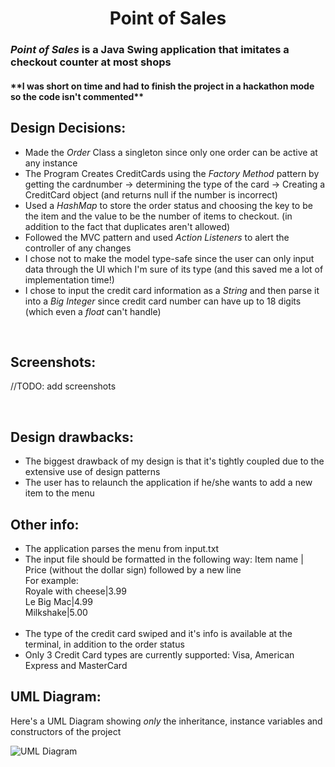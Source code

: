 <h1 style="text-align: center">Point of Sales</h1>

<!--<img src="http://www.stirling-payments.com/images/Harbortouch.jpg" alt="Point of sales image" style="width: 350px; height: 250px; alignment: center">-->

<h3><i>Point of Sales</i> is a Java Swing application that imitates a checkout counter at most shops</h3>
<h4>**I was short on time and had to finish the project in a hackathon mode so the code isn't commented**</h4>
<h2>Design Decisions: </h2>
<ul>
    <li>Made the <i>Order</i> Class a singleton since only one order can be active at any instance</li>
    <li>The Program Creates CreditCards using the <i>Factory Method</i> pattern by getting the cardnumber ->
        determining the type of the card -> Creating a CreditCard object (and returns null if the number is incorrect)</li>
    <li>Used a <i>HashMap</i> to store the order status and choosing the key to be the item and the value to be the number
        of items to checkout. (in addition to the fact that duplicates aren't allowed)</li>
    <li>Followed the MVC pattern and used <i>Action Listeners</i> to alert the controller of any changes</li>
    <li>I chose not to make the model type-safe since the user can only input data through the UI which I'm sure of its type
        (and this saved me a lot of implementation time!)</li>
    <li>I chose to input the credit card information as a <i>String</i> and then parse it into a <i>Big Integer</i>
        since credit card number can have up to 18 digits (which even a <i>float</i> can't handle)</li>
</ul>
<br>
<h2>Screenshots: </h2>
<p>//TODO: add screenshots</p>
<br>
<h2>Design drawbacks: </h2>
<ul>
    <li>The biggest drawback of my design is that it's tightly coupled due to the extensive use of design patterns</li>
    <li>The user has to relaunch the application if he/she wants to add a new item to the menu</li>
</ul>
<h2>Other info:</h2>
<ul>
    <li>The application parses the menu from input.txt</li>
    <li>The input file should be formatted in the following way:
        Item name | Price (without the dollar sign) followed by a new line <br>
        For example:<br>
        Royale with cheese|3.99 <br>
        Le Big Mac|4.99 <br>
        Milkshake|5.00</li>
    <br>
    <li>The type of the credit card swiped and it's info is available at the terminal, in addition to the order status</li>
    <li>Only 3 Credit Card types are currently supported: Visa, American Express and MasterCard</li>
</ul>

<h2>UML Diagram:</h2>
<p> Here's a UML Diagram showing <i>only</i> the inheritance, instance variables and constructors of the project</p>
<img src="UML Diagram.png" alt="UML Diagram">




